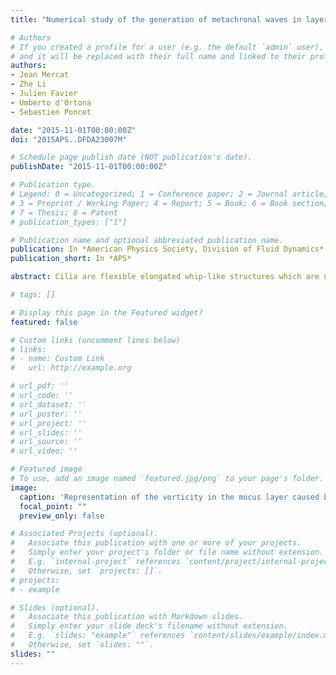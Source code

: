 ```yaml
---
title: "Numerical study of the generation of metachronal waves in layers of beating cilia using a Lattice Boltzmann method. Application to the generation of fluid motion at the cell scale."

# Authors
# If you created a profile for a user (e.g. the default `admin` user), write the username (folder name) here 
# and it will be replaced with their full name and linked to their profile.
authors:
- Jean Mercat 
- Zhe Li
- Julien Favier 
- Umberto d'Ortona
- Sebastien Poncet

date: "2015-11-01T00:00:00Z"
doi: "2015APS..DFDA23007M"

# Schedule page publish date (NOT publication's date).
publishDate: "2015-11-01T00:00:00Z"

# Publication type.
# Legend: 0 = Uncategorized; 1 = Conference paper; 2 = Journal article;
# 3 = Preprint / Working Paper; 4 = Report; 5 = Book; 6 = Book section;
# 7 = Thesis; 8 = Patent
# publication_types: ["1"]

# Publication name and optional abbreviated publication name.
publication: In *American Physics Society, Division of Fluid Dynamics*
publication_short: In *APS*

abstract: Cilia are flexible elongated whip-like structures which are ubiquitous in nature. Indeed, the collective beating of arrays of thousands of cilia can transport fluid (mucus in airways) or induce locomotion on microorganisms swimming in water. From a purely hydrodynamical point of view, cilia do not beat randomly, but rather generate typical metachronal waves at their surface. In this work, we study the self-organization of the beating motion of large fields of beating cilia in a two-component flow environment, made of water and a much more viscous fluid. The numerical solver is based on an immersed boundary-lattice Boltzmann method in the context of single- and multi-component fluid flows, and in the presence of fixed or moving solid boundaries. The solver has been validated in previous studies. Various parameters are varied, such as length, spacing and phase motion of individual cilia. The energetic performances of different kind of waves are studied to understand the emergence of antiplectic metachronal waves, commonly observed in nature. It is found that a purely hydrodynamical coupling between fluid and cilia can explain the onset of metachronal waves in cilia arrays, and that these waves are maximizing a performance ratio.

# tags: []

# Display this page in the Featured widget?
featured: false

# Custom links (uncomment lines below)
# links:
# - name: Custom Link
#   url: http://example.org

# url_pdf: ''
# url_code: ''
# url_dataset: ''
# url_poster: ''
# url_project: ''
# url_slides: ''
# url_source: ''
# url_video: ''

# Featured image
# To use, add an image named `featured.jpg/png` to your page's folder. 
image:
  caption: 'Representation of the vorticity in the mucus layer caused by beating cilia.'
  focal_point: ""
  preview_only: false

# Associated Projects (optional).
#   Associate this publication with one or more of your projects.
#   Simply enter your project's folder or file name without extension.
#   E.g. `internal-project` references `content/project/internal-project/index.md`.
#   Otherwise, set `projects: []`.
# projects:
# - example

# Slides (optional).
#   Associate this publication with Markdown slides.
#   Simply enter your slide deck's filename without extension.
#   E.g. `slides: "example"` references `content/slides/example/index.md`.
#   Otherwise, set `slides: ""`.
slides: ""
---
```

